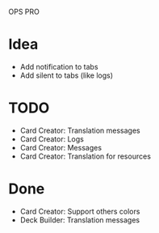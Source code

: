 OPS PRO

# Idea
- Add notification to tabs
- Add silent to tabs (like logs)

# TODO
- Card Creator: Translation messages
- Card Creator: Logs
- Card Creator: Messages
- Card Creator: Translation for resources

# Done
- Card Creator: Support others colors
- Deck Builder: Translation messages